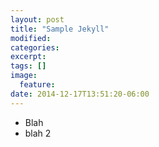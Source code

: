 ```yaml
---
layout: post
title: "Sample Jekyll"
modified:
categories: 
excerpt:
tags: []
image:
  feature:
date: 2014-12-17T13:51:20-06:00
---
```


 * Blah
 * blah 2
 
